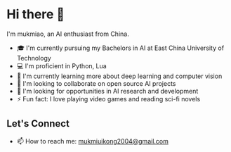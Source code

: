 # Hi there 👋

I'm mukmiao, an AI enthusiast from China.  

- 🎓 I'm currently pursuing my Bachelors in AI at East China University of Technology
- 💻 I'm proficient in Python, Lua
- 🌱 I'm currently learning more about deep learning and computer vision
- 👯 I'm looking to collaborate on open source AI projects
- 🤔 I'm looking for opportunities in AI research and development
- ⚡ Fun fact: I love playing video games and reading sci-fi novels

## Let's Connect

- 📫 How to reach me: mukmiuikong2004@gmail.com
